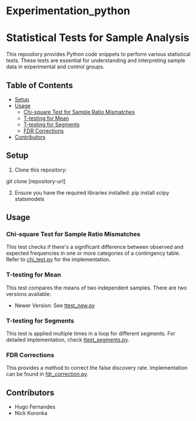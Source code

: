 # Experimentation_python

# Statistical Tests for Sample Analysis

This repository provides Python code snippets to perform various statistical tests. These tests are essential for understanding and interpreting sample data in experimental and control groups.

## Table of Contents

- [Setup](#setup)
- [Usage](#usage)
  - [Chi-square Test for Sample Ratio Mismatches](#chi-square-test-for-sample-ratio-mismatches)
  - [T-testing for Mean](#t-testing-for-mean)
  - [T-testing for Segments](#t-testing-for-segments)
  - [FDR Corrections](#fdr-corrections)
- [Contributors](#contributors)

## Setup

1. Clone this repository:

git clone [repository-url]


2. Ensure you have the required libraries installed:
   pip install scipy statsmodels

   
## Usage

### Chi-square Test for Sample Ratio Mismatches

This test checks if there's a significant difference between observed and expected frequencies in one or more categories of a contingency table. Refer to [chi_test.py](path/to/chi_test.py) for the implementation.

### T-testing for Mean

This test compares the means of two independent samples. There are two versions available:

- Newer Version: See [ttest_new.py](path/to/ttest_new.py)


### T-testing for Segments

This test is applied multiple times in a loop for different segments. For detailed implementation, check [ttest_segments.py](path/to/ttest_segments.py).

### FDR Corrections

This provides a method to correct the false discovery rate. Implementation can be found in [fdr_correction.py](path/to/fdr_correction.py).

## Contributors

- Hugo Fernandes
- Nick Koronka




